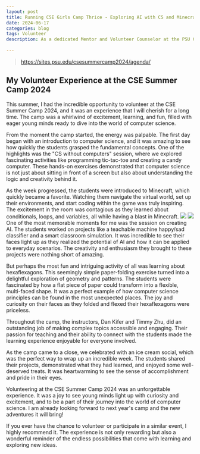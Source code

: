 ```yaml
---
layout: post
title: Running CSE Girls Camp Thrice - Exploring AI with CS and Minecraft
date: 2024-06-17
categories: blog
tags: Volunteer
description: As a dedicated Mentor and Volunteer Counselor at the PSU Camp for Girls, I've had the privilege of guiding and inspiring the next generation of young minds in the world of computer science and technology. With a passion for education and a genuine love for programming, I've been actively involved in mentoring discussions, teaching programming languages like Python and C#, and providing valuable insights into the fascinating realms of Android-based VR and AR programming using Unity 3D.
 
---
```


>https://sites.psu.edu/csesummercamp2024/agenda/

## My Volunteer Experience at the CSE Summer Camp 2024

This summer, I had the incredible opportunity to volunteer at the CSE Summer Camp 2024, and it was an experience that I will cherish for a long time. The camp was a whirlwind of excitement, learning, and fun, filled with eager young minds ready to dive into the world of computer science.

From the moment the camp started, the energy was palpable. The first day began with an introduction to computer science, and it was amazing to see how quickly the students grasped the fundamental concepts. One of the highlights was the "CS without computers" session, where we explored fascinating activities like programming tic-tac-toe and creating a candy computer. These hands-on exercises demonstrated that computer science is not just about sitting in front of a screen but also about understanding the logic and creativity behind it.

As the week progressed, the students were introduced to Minecraft, which quickly became a favorite. Watching them navigate the virtual world, set up their environments, and start coding within the game was truly inspiring. The excitement in the room was contagious as they learned about conditionals, loops, and variables, all while having a blast in Minecraft.
![](https://raw.githubusercontent.com/SophieCXT/blog.io/master/img/PSU/camp2024-1.HEIC)
![](https://raw.githubusercontent.com/SophieCXT/blog.io/master/img/PSU/camp2024-2.HEIC)
One of the most memorable moments for me was the session on creating AI. The students worked on projects like a teachable machine happy/sad classifier and a smart classroom simulation. It was incredible to see their faces light up as they realized the potential of AI and how it can be applied to everyday scenarios. The creativity and enthusiasm they brought to these projects were nothing short of amazing.

But perhaps the most fun and intriguing activity of all was learning about hexaflexagons. This seemingly simple paper-folding exercise turned into a delightful exploration of geometry and patterns. The students were fascinated by how a flat piece of paper could transform into a flexible, multi-faced shape. It was a perfect example of how computer science principles can be found in the most unexpected places. The joy and curiosity on their faces as they folded and flexed their hexaflexagons were priceless.

Throughout the camp, the instructors, Dan Kifer and Timmy Zhu, did an outstanding job of making complex topics accessible and engaging. Their passion for teaching and their ability to connect with the students made the learning experience enjoyable for everyone involved.

As the camp came to a close, we celebrated with an ice cream social, which was the perfect way to wrap up an incredible week. The students shared their projects, demonstrated what they had learned, and enjoyed some well-deserved treats. It was heartwarming to see the sense of accomplishment and pride in their eyes.

Volunteering at the CSE Summer Camp 2024 was an unforgettable experience. It was a joy to see young minds light up with curiosity and excitement, and to be a part of their journey into the world of computer science. I am already looking forward to next year's camp and the new adventures it will bring!

If you ever have the chance to volunteer or participate in a similar event, I highly recommend it. The experience is not only rewarding but also a wonderful reminder of the endless possibilities that come with learning and exploring new ideas.
